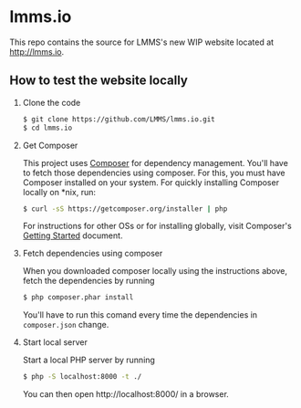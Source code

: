 lmms.io
======

This repo contains the source for LMMS's new WIP website located at http://lmms.io.

## How to test the website locally ##

1. Clone the code

	```bash
	$ git clone https://github.com/LMMS/lmms.io.git
	$ cd lmms.io
	```

1. Get Composer

	This project uses [Composer](http://getcomposer.org) for dependency management. You'll have to fetch those dependencies using composer. For this, you must have Composer installed on your system. For quickly installing Composer locally on *nix, run:
	
	```bash
	$ curl -sS https://getcomposer.org/installer | php
	```
	
	For instructions for other OSs or for installing globally, visit Composer's [Getting Started](https://getcomposer.org/doc/00-intro.md) document.
   
1. Fetch dependencies using composer

	When you downloaded composer locally using the instructions above, fetch the dependencies by running
   
	```bash
	$ php composer.phar install
	```
   
	You'll have to run this comand every time the dependencies in `composer.json` change.
   
1. Start local server

	Start a local PHP server by running
	
	```bash
	$ php -S localhost:8000 -t ./
	```
	
	You can then open http://localhost:8000/ in a browser.
